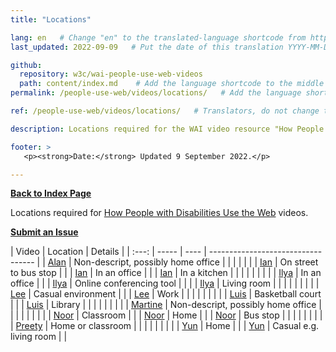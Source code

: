 ```yaml
---
title: "Locations"

lang: en   # Change "en" to the translated-language shortcode from https://www.iana.org/assignments/language-subtag-registry/language-subtag-registry
last_updated: 2022-09-09   # Put the date of this translation YYYY-MM-DD (with month in the middle)

github:
  repository: w3c/wai-people-use-web-videos
  path: content/index.md    # Add the language shortcode to the middle of the filename, for example: content/index.fr.md
permalink: /people-use-web/videos/locations/   # Add the language shortcode to the end, with no slash at end, for example: /link/to/page/fr

ref: /people-use-web/videos/locations/   # Translators, do not change this

description: Locations required for the WAI video resource "How People with Disabilities Use the Web"

footer: >
   <p><strong>Date:</strong> Updated 9 September 2022.</p>

---
```


**[Back to Index Page](../../)**

Locations required for [How People with Disabilities Use the Web](https://deploy-preview-113--wai-people-use-web.netlify.app/people-use-web/) videos.

**[Submit an Issue](https://github.com/w3c/wai-people-use-web-videos/issues/new?title=[Characters])**

| Video | Location | Details |
| :---: | ----- | ---- | ---------------------------------- |
| [Alan](/videos/stories/alan/) | Non-descript, possibly home office | |
| | | |
| [Ian](/videos/stories/ian/) | On street to bus stop | |
| [Ian](/videos/stories/ian/) | In an office | |
| [Ian](/videos/stories/ian/) | In a kitchen | |
| | | | | |
| [Ilya](/videos/stories/ilya/) | In an office | |
| [Ilya](/videos/stories/ilya/) | Online conferencing tool | | |
| [Ilya](/videos/stories/ilya/) | Living room | |
| | | | | |
| [Lee](/videos/stories/lee/) | Casual environment | |
| [Lee](/videos/stories/lee/) | Work | |
| | | | | |
| [Luis](/videos/stories/luis/) | Basketball court | |
| [Luis](/videos/stories/luis/) | Library | |
| | | | | |
| [Martine](/videos/stories/martine/) | Non-descript, possibly home office | |
| | | | | |
| [Noor](/videos/stories/noor/) | Classroom | |
| [Noor](/videos/stories/noor/) | Home | |
| [Noor](/videos/stories/noor/) | Bus stop | |
| | | | | |
| [Preety](/videos/stories/preety/) | Home or classroom |  |
| | | | | |
| [Yun](/videos/stories/yun/) | Home | |
| [Yun](/videos/stories/yun/) | Casual e.g. living room | |
